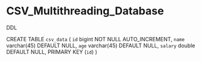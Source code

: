 # CSV_Multithreading_Database

DDL

CREATE TABLE `csv_data` (
  `id` bigint NOT NULL AUTO_INCREMENT,
  `name` varchar(45) DEFAULT NULL,
  `age` varchar(45) DEFAULT NULL,
  `salary` double DEFAULT NULL,
  PRIMARY KEY (`id`)
) 
